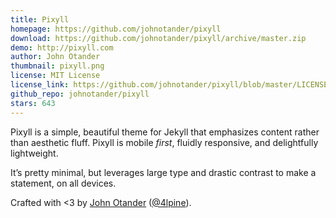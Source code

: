 ```yaml
---
title: Pixyll
homepage: https://github.com/johnotander/pixyll
download: https://github.com/johnotander/pixyll/archive/master.zip
demo: http://pixyll.com
author: John Otander
thumbnail: pixyll.png
license: MIT License
license_link: https://github.com/johnotander/pixyll/blob/master/LICENSE.txt
github_repo: johnotander/pixyll
stars: 643
---
```


Pixyll is a simple, beautiful theme for Jekyll that emphasizes content
rather than aesthetic fluff. Pixyll is mobile _first_, fluidly
responsive, and delightfully lightweight.

It’s pretty minimal, but leverages large type and drastic contrast to
make a statement, on all devices.

Crafted with <3 by [John Otander](http://johnotander.com)
([@4lpine](https://twitter.com/4lpine)).
